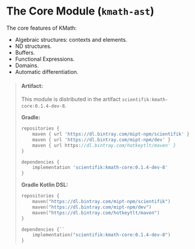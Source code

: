 # The Core Module (`kmath-ast`)

The core features of KMath:

- Algebraic structures: contexts and elements.
- ND structures.
- Buffers.
- Functional Expressions.
- Domains.
- Automatic differentiation.

> #### Artifact:
> This module is distributed in the artifact `scientifik:kmath-core:0.1.4-dev-8`.
> 
> **Gradle:**
>
> ```gradle
> repositories {
>     maven { url 'https://dl.bintray.com/mipt-npm/scientifik' }
>     maven { url 'https://dl.bintray.com/mipt-npm/dev' }
>     maven { url https://dl.bintray.com/hotkeytlt/maven' }
> }
> 
> dependencies {
>     implementation 'scientifik:kmath-core:0.1.4-dev-8'
> }
> ```
> **Gradle Kotlin DSL:**
>
> ```kotlin
> repositories {
>     maven("https://dl.bintray.com/mipt-npm/scientifik")
>     maven("https://dl.bintray.com/mipt-npm/dev")
>     maven("https://dl.bintray.com/hotkeytlt/maven")
> }
> 
> dependencies {``
>     implementation("scientifik:kmath-core:0.1.4-dev-8")
> }
> ```
